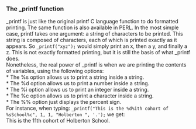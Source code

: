 <h3>The _printf function</h3>
<div>_printf is just like the original printf C language function to do formatted printing. The same function is also available in PERL.
In the most simple case, printf takes one argument: a string of characters to be printed. This string is composed of characters, each of which is printed exactly as it appears. So <code>_printf("xyz");</code> would simply print an x, then a y, and finally a z. This is not exactly formatted printing, but it is still the basis of what _printf does.
<div>Nonetheless, the real power of _printf is when we are printing the contents of variables, using the following options:
<div>* The %s option allows us to print a string inside a string.
<div>* The %d option allows us to print a number inside a string.
<div>* The %i option allows us to print an integer inside a string.
<div>* The %c option allows us to print a character inside a string.
<div>* The %% option just displays the percent sign.
<div>For instance, when typing: <code>_printf("This is the %d%ith cohort of %sSchool%c", 1, 1, "Holberton ", '.');</code>
we get: <br>This is the 11th cohort of Holberton School.